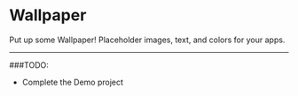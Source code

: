 Wallpaper
=========

Put up some Wallpaper! Placeholder images, text, and colors for your apps.
___

###TODO:
- Complete the Demo project
